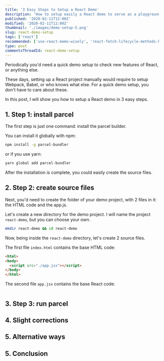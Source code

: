 ```yaml
---
title: '3 Easy Steps to Setup a React Demo'
description: 'How to setup easily a React demo to serve as a playground, features check, or any other purposes.'
published: '2020-02-11T12:00Z'
modified: '2020-02-11T12:00Z'
thumbnail: './images/demo-setup-5.png'
slug: react-demo-setup
tags: ['react']
recommended: ['use-react-memo-wisely', 'react-fetch-lifecycle-methods-hooks-suspense']
type: post
commentsThreadId: react-demo-setup
---
```


Periodically you'd need a quick demo setup to check new features of React, or anything else.  

These days, setting up a React project manually would require to setup Webpack, Babel, or who knows what else. For a quick demo setup, you don't have to care about these.  

In this post, I will show you how to setup a React demo in 3 easy steps.  

## 1. Step 1: install parcel

The first step is just one command: install the parcel builder.

You can install it globally with npm:

```bash
npm install -g parcel-bundler
```

or if you use yarn:

```bash
yarn global add parcel-bundler
```

After the installation is complete, you could easily create the source files.  

## 2. Step 2: create source files

Next, you'd need to create the folder of your demo project, with 2 files in it: the HTML code and the app.js.  

Let's create a new directory for the demo project. I will name the project `react-demo`, but you can choose your own.

```bash
mkdir react-demo && cd react-demo
```

Now, being inside the `react-demo` directory, let's create 2 source files.  

The first file `index.html` contains the base HTML code:

```html
<html>
<body>
  <script src="./app.jsx"></script>
</body>
</html>
```

The second file `app.jsx` contains the base React code:

```jsx

```


## 3. Step 3: run parcel

## 4. Slight corrections

## 5. Alternative ways

## 5. Conclusion